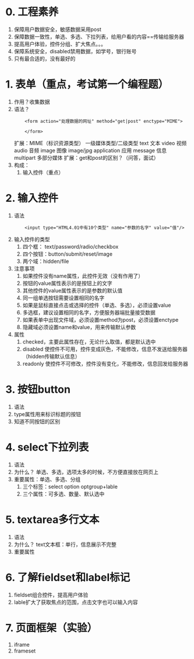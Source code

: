 # 0. 工程素养
1. 保障用户数据安全，敏感数据采用post
2. 保障数据一致性，单选、多选、下拉列表，给用户看的内容==传输给服务器
3. 提高用户体验，控件分组、扩大焦点。。。
4. 保障系统安全，disabled禁用数据，如学号，银行账号
5. 只有最合适的，没有最好的

# 1. 表单（重点，考试第一个编程题）
1. 作用？收集数据
2. 语法？
	```
		<form action="处理数据的网址" method="get|post" enctype="MIME">
			
		</form>
	```
	扩展：MIME（标识资源类型） 一级媒体类型/二级类型
		text 文本
		video 视频
		audio 音频
		image 图像  image/jpg
		application 应用
		message 信息
		multipart 多部分媒体
	扩展：get和post的区别？（问答，面试）
3. 构成：
	1. 输入控件（重点）

# 2. 输入控件
1. 语法
	```
		<input type="HTML4.01中有10个类型" name="参数的名字" value="值"/>
	```
2. 输入控件的类型
	1. 四个框： text/password/radio/checkbox
	2. 四个按钮：button/submit/reset/image
	3. 两个域：hidden/file
3. 注意事项
	1. 如果控件没有name属性，此控件无效（没有作用了）
	2. 按钮的value属性表示的是按钮上的文字
	3. 其他控件的value属性表示的是参数的默认值
	4. 同一组单选按钮需要设置相同的名字
	5. 如果是鼠标直接点击或选择的控件（单选、多选），必须设置value
	6. 多选框，建议设置相同的名字，方便服务器端批量接受数据
	7. 如果表单中出现文件域，必须设置method为post，必须设置enctype
	8. 隐藏域必须设置name和value，用来传输默认参数
4. 属性
	1. checked，主要此属性存在，无论什么取值，都是默认选中
	2. disabled 使控件不可用，控件变成灰色，不能修改，信息不发送给服务器（hidden传输默认信息）
	3. readonly 使控件不可修改，控件没有变化，不能修改，信息回发给服务器

# 3. 按钮button
1. 语法
2. type属性用来标识标题的按钮
3. 知道不同按钮的区别

# 4. select下拉列表
1. 语法
2. 为什么？ 单选、多选，选项太多的时候，不方便直接放在网页上 
3. 重要属性：单选、多选、分组
	1. 三个标签：select  option  optgroup+lable
	2. 三个属性：可多选、数量、默认选中

# 5. textarea多行文本
1. 语法
2. 为什么？ text文本框：单行，信息展示不完整
3. 重要属性

# 6. 了解fieldset和label标记
1. fieldset组合控件，提高用户体验
2. lable扩大了获取焦点的范围，点击文字也可以输入内容

# 7. 页面框架（实验）
1. iframe
2. frameset